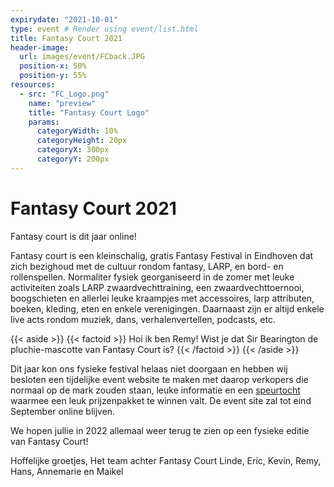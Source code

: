 ```yaml
---
expirydate: "2021-10-01"
type: event # Render using event/list.html
title: Fantasy Court 2021
header-image:
  url: images/event/FCback.JPG
  position-x: 50%
  position-y: 55%
resources:
  - src: "FC_Logo.png"
    name: "preview"
    title: "Fantasy Court Logo"
    params:
      categoryWidth: 10%
      categoryHeight: 20px
      categoryX: 300px
      categoryY: 200px
---
```

# Fantasy Court 2021
Fantasy court is dit jaar online!

Fantasy court is een kleinschalig, gratis Fantasy Festival in Eindhoven dat zich bezighoud met de cultuur rondom fantasy, LARP, en bord- en rollenspellen. Normaliter fysiek georganiseerd in de zomer met leuke activiteiten zoals LARP zwaardvechttraining, een zwaardvechttoernooi, boogschieten en allerlei leuke kraampjes met accessoires, larp attributen, boeken, kleding, eten en enkele verenigingen. Daarnaast zijn er altijd enkele live acts rondom muziek, dans, verhalenvertellen, podcasts, etc.

{{< aside >}}
    {{< factoid >}}
        Hoi ik ben Remy! Wist je dat Sir Bearington de pluchie-mascotte van Fantasy Court is?
    {{< /factoid >}}
{{< /aside >}}

Dit jaar kon ons fysieke festival helaas niet doorgaan en hebben wij besloten een tijdelijke event website te maken met daarop verkopers die normaal op de mark zouden staan, leuke informatie en een [speurtocht](/event-2021/speurtocht/) waarmee een leuk prijzenpakket te winnen valt.
De event site zal tot eind September online blijven.

We hopen jullie in 2022 allemaal weer terug te zien op een fysieke editie van Fantasy Court!

Hoffelijke groetjes,
Het team achter Fantasy Court
Linde, Eric, Kevin, Remy, Hans, Annemarie en Maikel
